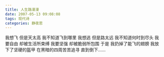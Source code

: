 ```yaml
---
title: 人生路漫漫
date: 2007-05-13 09:08:08
tags: 现代诗
categories: 静夜思
---
```

我想飞
但是天太高
我不知道飞到哪里
我想逃
但是路太远
我不知道何时到尽头
我要自由
却被生活所束缚
我要坚强
却被脆弱所包围
于是
我扔掉了能飞的翅膀
我放下了坚硬的盔甲
在黑暗的四周苦苦追寻
直到倒下……
